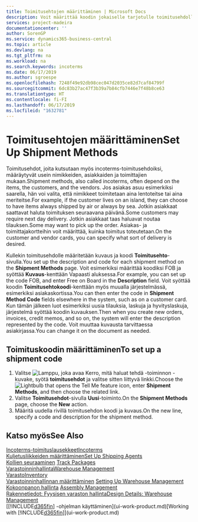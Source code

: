 ```yaml
---
title: Toimitusehtojen määrittäminen | Microsoft Docs
description: Voit määrittää koodin jokaiselle tarjotulle toimitusehdolle, ja syöttää niitä koskevia tietoja.
services: project-madeira
documentationcenter: ''
author: SorenGP
ms.service: dynamics365-business-central
ms.topic: article
ms.devlang: na
ms.tgt_pltfrm: na
ms.workload: na
ms.search.keywords: incoterms
ms.date: 06/17/2019
ms.author: sgroespe
ms.openlocfilehash: 7248f49e92db98cec047d2035ce82d7caf84799f
ms.sourcegitcommit: 6dc83b27ac47f3b39a7b84cfb7446e7f48b8ce63
ms.translationtype: HT
ms.contentlocale: fi-FI
ms.lasthandoff: 06/17/2019
ms.locfileid: "1632781"
---
```

# <a name="set-up-shipment-methods"></a><span data-ttu-id="36e6e-103">Toimitusehtojen määrittäminen</span><span class="sxs-lookup"><span data-stu-id="36e6e-103">Set Up Shipment Methods</span></span>
<span data-ttu-id="36e6e-104">Toimitusehdot, joita kutsutaan myös incoterms-toimitusehdoiksi, määräytyvät usein nimikkeiden, asiakkaiden ja toimittajien mukaan.</span><span class="sxs-lookup"><span data-stu-id="36e6e-104">Shipment methods, also called incoterms, often depend on the items, the customers, and the vendors.</span></span> <span data-ttu-id="36e6e-105">Jos asiakas asuu esimerkiksi saarella, hän voi valita, että nimikkeet toimitetaan aina lentoteitse tai aina meriteitse.</span><span class="sxs-lookup"><span data-stu-id="36e6e-105">For example, if the customer lives on an island, they can choose to have items always shipped by air or always by sea.</span></span> <span data-ttu-id="36e6e-106">Jotkin asiakkaat saattavat haluta toimituksen seuraavana päivänä.</span><span class="sxs-lookup"><span data-stu-id="36e6e-106">Some customers may require next day delivery.</span></span> <span data-ttu-id="36e6e-107">Jotkin asiakkaat taas haluavat noutaa tilauksen.</span><span class="sxs-lookup"><span data-stu-id="36e6e-107">Some may want to pick up the order.</span></span> <span data-ttu-id="36e6e-108">Asiakas- ja toimittajakortteihin voit määrittää, kuinka toimitus toteutetaan.</span><span class="sxs-lookup"><span data-stu-id="36e6e-108">On the customer and vendor cards, you can specify what sort of delivery is desired.</span></span>

<span data-ttu-id="36e6e-109">Kullekin toimitusehdolle määritetään kuvaus ja koodi **Toimitusehto**-sivulla.</span><span class="sxs-lookup"><span data-stu-id="36e6e-109">You set up the description and code for each shipment method on the **Shipment Methods** page.</span></span> <span data-ttu-id="36e6e-110">Voit esimerkiksi määrittää koodiksi FOB ja syöttää **Kuvaus**-kenttään Vapaasti aluksessa.</span><span class="sxs-lookup"><span data-stu-id="36e6e-110">For example, you can set up the code FOB, and enter Free on Board in the **Description** field.</span></span> <span data-ttu-id="36e6e-111">Voit syöttää koodin **Toimitusehtokoodi**-kenttään myös muualla järjestelmässä, esimerkiksi asiakaskortissa.</span><span class="sxs-lookup"><span data-stu-id="36e6e-111">You can then enter the code in **Shipment Method Code** fields elsewhere in the system, such as on a customer card.</span></span> <span data-ttu-id="36e6e-112">Kun tämän jälkeen luot esimerkiksi uusia tilauksia, laskuja ja hyvityslaskuja, järjestelmä syöttää koodin kuvauksen.</span><span class="sxs-lookup"><span data-stu-id="36e6e-112">Then when you create new orders, invoices, credit memos, and so on, the system will enter the description represented by the code.</span></span> <span data-ttu-id="36e6e-113">Voit muuttaa kuvausta tarvittaessa asiakirjassa.</span><span class="sxs-lookup"><span data-stu-id="36e6e-113">You can change it on the document as needed.</span></span>

## <a name="to-set-up-a-shipment-code"></a><span data-ttu-id="36e6e-114">Toimituskoodin määrittäminen</span><span class="sxs-lookup"><span data-stu-id="36e6e-114">To set up a shipment code</span></span>
1. <span data-ttu-id="36e6e-115">Valitse ![Lamppu, joka avaa Kerro, mitä haluat tehdä -toiminnon](media/ui-search/search_small.png "Kerro, mitä haluat tehdä") -kuvake, syötä **toimitusehdot** ja valitse sitten liittyvä linkki.</span><span class="sxs-lookup"><span data-stu-id="36e6e-115">Choose the ![Lightbulb that opens the Tell Me feature](media/ui-search/search_small.png "Tell me what you want to do") icon, enter **Shipment Methods**, and then choose the related link.</span></span>
2. <span data-ttu-id="36e6e-116">Valitse **Toimitusehdot**-sivulla **Uusi**-toiminto.</span><span class="sxs-lookup"><span data-stu-id="36e6e-116">On the **Shipment Methods** page, choose the **New** action.</span></span>
3. <span data-ttu-id="36e6e-117">Määritä uudella rivillä toimitusehdon koodi ja kuvaus.</span><span class="sxs-lookup"><span data-stu-id="36e6e-117">On the new line, specify a code and description for the shipment method.</span></span>

## <a name="see-also"></a><span data-ttu-id="36e6e-118">Katso myös</span><span class="sxs-lookup"><span data-stu-id="36e6e-118">See Also</span></span>
[<span data-ttu-id="36e6e-119">Incoterms-toimituslausekkeet</span><span class="sxs-lookup"><span data-stu-id="36e6e-119">Incoterms</span></span>](https://iccwbo.org/resources-for-business/incoterms-rules)  
[<span data-ttu-id="36e6e-120">Kuljetusliikkeiden määrittäminen</span><span class="sxs-lookup"><span data-stu-id="36e6e-120">Set Up Shipping Agents</span></span>](sales-how-to-set-up-shipping-agents.md)  
<span data-ttu-id="36e6e-121">[Kollien seuraaminen](sales-how-track-packages.md)  </span><span class="sxs-lookup"><span data-stu-id="36e6e-121">[Track Packages](sales-how-track-packages.md)  </span></span>  
[<span data-ttu-id="36e6e-122">Varastoinninhallinta</span><span class="sxs-lookup"><span data-stu-id="36e6e-122">Warehouse Management</span></span>](warehouse-manage-warehouse.md)  
[<span data-ttu-id="36e6e-123">Varasto</span><span class="sxs-lookup"><span data-stu-id="36e6e-123">Inventory</span></span>](inventory-manage-inventory.md)  
<span data-ttu-id="36e6e-124">[Varastoinninhallinnan määrittäminen](warehouse-setup-warehouse.md)   </span><span class="sxs-lookup"><span data-stu-id="36e6e-124">[Setting Up Warehouse Management](warehouse-setup-warehouse.md)   </span></span>  
<span data-ttu-id="36e6e-125">[Kokoonpanon hallinta](assembly-assemble-items.md)  </span><span class="sxs-lookup"><span data-stu-id="36e6e-125">[Assembly Management](assembly-assemble-items.md)  </span></span>  
[<span data-ttu-id="36e6e-126">Rakennetiedot: Fyysisen varaston hallinta</span><span class="sxs-lookup"><span data-stu-id="36e6e-126">Design Details: Warehouse Management</span></span>](design-details-warehouse-management.md)  
<span data-ttu-id="36e6e-127">[[!INCLUDE[d365fin](includes/d365fin_md.md)] -ohjelman käyttäminen](ui-work-product.md)</span><span class="sxs-lookup"><span data-stu-id="36e6e-127">[Working with [!INCLUDE[d365fin](includes/d365fin_md.md)]](ui-work-product.md)</span></span>  
